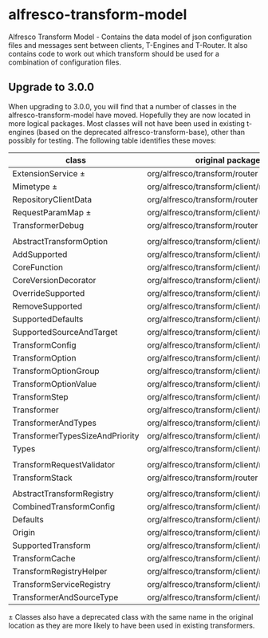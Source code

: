 # alfresco-transform-model
Alfresco Transform Model - Contains the data model of json configuration files
and messages sent between clients, T-Engines and T-Router. It also contains code to
work out which transform should be used for a combination of configuration files.

## Upgrade to 3.0.0
When upgrading to 3.0.0, you will find that a number of classes in the alfresco-transform-model
have moved. Hopefully they are now located in more logical packages. Most classes will not have been
used in existing t-engines (based on the deprecated alfresco-transform-base), other than possibly for
testing. The following table identifies these moves:

| class                           | original package                           | new package                       |
|---------------------------------|--------------------------------------------|-----------------------------------|
| ExtensionService ±              | org/alfresco/transform/router              | org.alfresco.transform.common     |
| Mimetype ±                      | org/alfresco/transform/client/model        | org.alfresco.transform.common     |
| RepositoryClientData            | org/alfresco/transform/router              | org.alfresco.transform.common     |
| RequestParamMap ±               | org/alfresco/transform/client/util         | org.alfresco.transform.common     |
| TransformerDebug                | org/alfresco/transform/router              | org.alfresco.transform.common     |
|                                 |                                            |                                   |
| AbstractTransformOption         | org/alfresco/transform/client/model/config | org.alfresco.transform.config     |
| AddSupported                    | org/alfresco/transform/client/model/config | org.alfresco.transform.config     |
| CoreFunction                    | org/alfresco/transform/client/model/config | org.alfresco.transform.config     |
| CoreVersionDecorator            | org/alfresco/transform/client/model/config | org.alfresco.transform.config     |
| OverrideSupported               | org/alfresco/transform/client/model/config | org.alfresco.transform.config     |
| RemoveSupported                 | org/alfresco/transform/client/model/config | org.alfresco.transform.config     |
| SupportedDefaults               | org/alfresco/transform/client/model/config | org.alfresco.transform.config     |
| SupportedSourceAndTarget        | org/alfresco/transform/client/model/config | org.alfresco.transform.config     |
| TransformConfig                 | org/alfresco/transform/client/model/config | org.alfresco.transform.config     |
| TransformOption                 | org/alfresco/transform/client/model/config | org.alfresco.transform.config     |
| TransformOptionGroup            | org/alfresco/transform/client/model/config | org.alfresco.transform.config     |
| TransformOptionValue            | org/alfresco/transform/client/model/config | org.alfresco.transform.config     |
| TransformStep                   | org/alfresco/transform/client/model/config | org.alfresco.transform.config     |
| Transformer                     | org/alfresco/transform/client/model/config | org.alfresco.transform.config     |
| TransformerAndTypes             | org/alfresco/transform/client/model/config | org.alfresco.transform.config     |
| TransformerTypesSizeAndPriority | org/alfresco/transform/client/model/config | org.alfresco.transform.config     |
| Types                           | org/alfresco/transform/client/model/config | org.alfresco.transform.config     |
|                                 |                                            |                                   |
| TransformRequestValidator       | org/alfresco/transform/client/model        | org.alfresco.transform.messages   |
| TransformStack                  | org/alfresco/transform/router              | org.alfresco.transform.messages   |
|                                 |                                            |                                   |
| AbstractTransformRegistry       | org/alfresco/transform/client/registry     | org.alfresco.transform.registry   |
| CombinedTransformConfig         | org/alfresco/transform/client/registry     | org.alfresco.transform.registry   |
| Defaults                        | org/alfresco/transform/client/registry     | org.alfresco.transform.registry   |
| Origin                          | org/alfresco/transform/client/registry     | org.alfresco.transform.registry   |
| SupportedTransform              | org/alfresco/transform/client/registry     | org.alfresco.transform.registry   |
| TransformCache                  | org/alfresco/transform/client/registry     | org.alfresco.transform.registry   |
| TransformRegistryHelper         | org/alfresco/transform/client/registry     | org.alfresco.transform.registry   |
| TransformServiceRegistry        | org/alfresco/transform/client/registry     | org.alfresco.transform.registry   |
| TransformerAndSourceType        | org/alfresco/transform/client/registry     | org.alfresco.transform.registry   |

± Classes also have a deprecated class with the same name in the original location as they are
more likely to have been used in existing transformers.
